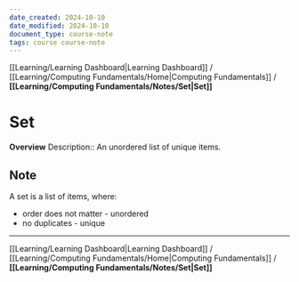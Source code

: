 ```yaml
---
date_created: 2024-10-10
date_modified: 2024-10-10
document_type: course-note
tags: course course-note
---
```

[[Learning/Learning Dashboard|Learning Dashboard]] / [[Learning/Computing Fundamentals/Home|Computing Fundamentals]] / **[[Learning/Computing Fundamentals/Notes/Set|Set]]**
# Set
**Overview**
Description:: An unordered list of unique items.

## Note

A set is a list of items, where:
- order does not matter - unordered
- no duplicates - unique

---
[[Learning/Learning Dashboard|Learning Dashboard]] / [[Learning/Computing Fundamentals/Home|Computing Fundamentals]] / **[[Learning/Computing Fundamentals/Notes/Set|Set]]**